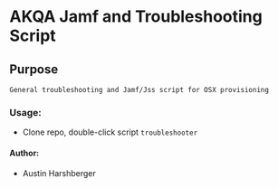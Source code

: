 # AKQA Jamf and Troubleshooting Script
## Purpose
`General troubleshooting and Jamf/Jss script for OSX provisioning`

### Usage:
* Clone repo, double-click script `troubleshooter`

#### Author:
* Austin Harshberger